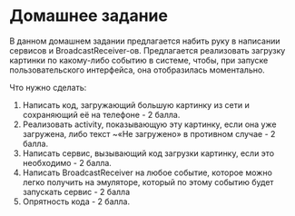 # Домашнее задание

В данном домашнем задании предлагается набить руку в написании сервисов и BroadcastReceiver-ов. Предлагается реализовать загрузку картинки по какому-либо событию в системе, чтобы, при запуске пользовательского интерфейса, она отобразилась моментально.

Что нужно сделать:

1. Написать код, загружающий большую картинку из сети и сохраняющий её на телефоне - 2 балла.
2. Реализовать activity, показывающую эту картинку, если она уже загружена, либо текст ~«Не загружено» в противном случае - 2 балла.
3. Написать сервис, вызывающий код загрузки картинку, если это необходимо - 2 балла.
4. Написать BroadcastReceiver на любое событие, которое можно легко получить на эмуляторе, который по этому событию будет запускать сервис - 2 балла
5. Опрятность кода - 2 балла.